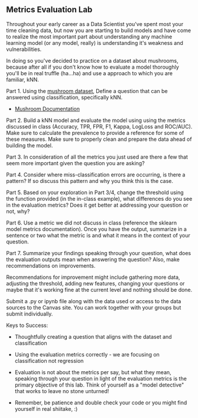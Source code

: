 ## Metrics Evaluation Lab

Throughout your early career as a Data Scientist you've spent most your time cleaning data, but now you are starting to build models and have come to realize the most important part about understanding any machine learning model (or any model, really) is understanding it's weakness and vulnerabilities. 

In doing so you've decided to practice on a dataset about mushrooms, because after all if you don't know how to evaluate a model thoroughly you'll be in real truffle (ha...ha) and use a approach to which you are familiar, kNN. 

Part 1. Using the [mushroom dataset](https://archive.ics.uci.edu/static/public/848/secondary+mushroom+dataset.zip), Define a question that can be answered using classification, specifically kNN.

 - [Mushroom Documentation](https://archive.ics.uci.edu/dataset/848/secondary+mushroom+dataset)

Part 2. Build a kNN model and evaluate the model using using the metrics discussed in class (Accuracy, TPR, FPR, F1, Kappa, LogLoss and ROC/AUC). Make sure to calculate the prevalence to provide a reference for some of these measures. Make sure to properly clean and prepare the data ahead of building the model.  

Part 3. In consideration of all the metrics you just used are there a few that seem more important given the question you are asking? 

Part 4. Consider where miss-classification errors are occurring, is there a pattern? If so discuss this pattern and why you think this is the case. 

Part 5. Based on your exploration in Part 3/4, change the threshold using the function provided (in the in-class example), what differences do you see in the evaluation metrics? Does it get better at addressing your question or not, why?  

Part 6. Use a metric we did not discuss in class (reference the sklearn model metrics documentation). Once you have the output, summarize in a sentence or two what the metric is and what it means in the context of your question.

Part 7. Summarize your findings speaking through your question, what does the evaluation outputs mean when answering the question? Also, make recommendations on improvements. 

Recommendations for improvement might include gathering more data, adjusting the threshold, adding new features, changing your questions or maybe that it's working fine at the current level and nothing should be done. 

Submit a .py or ipynb file along with the data used or access to the data sources to the Canvas site. You can work together with your groups but submit individually. 

Keys to Success: 

- Thoughtfully creating a question that aligns with the dataset and classification

- Using the evaluation metrics correctly - we are focusing on classification not regression

- Evaluation is not about the metrics per say, but what they mean, speaking through your question in light of the evaluation metrics is the primary objective of this lab. Think of yourself as a "model detective" that works to leave no stone unturned! 

- Remember, be patience and double check your code or you might find yourself in real shiitake, :)
